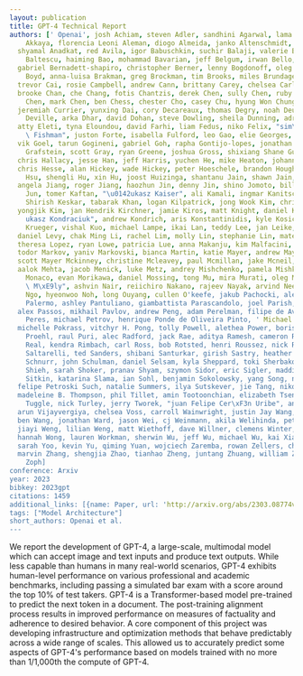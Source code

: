 ```yaml
---
layout: publication
title: GPT-4 Technical Report
authors: [' Openai', josh Achiam, steven Adler, sandhini Agarwal, lama Ahmad, ilge
    Akkaya, florencia Leoni Aleman, diogo Almeida, janko Altenschmidt, sam Altman,
  shyamal Anadkat, red Avila, igor Babuschkin, suchir Balaji, valerie Balcom, paul
    Baltescu, haiming Bao, mohammad Bavarian, jeff Belgum, irwan Bello, jake Berdine,
  gabriel Bernadett-shapiro, christopher Berner, lenny Bogdonoff, oleg Boiko, madelaine
    Boyd, anna-luisa Brakman, greg Brockman, tim Brooks, miles Brundage, kevin Button,
  trevor Cai, rosie Campbell, andrew Cann, brittany Carey, chelsea Carlson, rory Carmichael,
  brooke Chan, che Chang, fotis Chantzis, derek Chen, sully Chen, ruby Chen, jason
    Chen, mark Chen, ben Chess, chester Cho, casey Chu, hyung Won Chung, dave Cummings,
  jeremiah Currier, yunxing Dai, cory Decareaux, thomas Degry, noah Deutsch, damien
    Deville, arka Dhar, david Dohan, steve Dowling, sheila Dunning, adrien Ecoffet,
  atty Eleti, tyna Eloundou, david Farhi, liam Fedus, niko Felix, "sim\xF3n Posada\
    \ Fishman", juston Forte, isabella Fulford, leo Gao, elie Georges, christian Gibson,
  vik Goel, tarun Gogineni, gabriel Goh, rapha Gontijo-lopes, jonathan Gordon, morgan
    Grafstein, scott Gray, ryan Greene, joshua Gross, shixiang Shane Gu, yufei Guo,
  chris Hallacy, jesse Han, jeff Harris, yuchen He, mike Heaton, johannes Heidecke,
  chris Hesse, alan Hickey, wade Hickey, peter Hoeschele, brandon Houghton, kenny
    Hsu, shengli Hu, xin Hu, joost Huizinga, shantanu Jain, shawn Jain, joanne Jang,
  angela Jiang, roger Jiang, haozhun Jin, denny Jin, shino Jomoto, billie Jonn, heewoo
    Jun, tomer Kaftan, "\u0142ukasz Kaiser", ali Kamali, ingmar Kanitscheider, nitish
    Shirish Keskar, tabarak Khan, logan Kilpatrick, jong Wook Kim, christina Kim,
  yongjik Kim, jan Hendrik Kirchner, jamie Kiros, matt Knight, daniel Kokotajlo, "\u0142\
    ukasz Kondraciuk", andrew Kondrich, aris Konstantinidis, kyle Kosic, gretchen
    Krueger, vishal Kuo, michael Lampe, ikai Lan, teddy Lee, jan Leike, jade Leung,
  daniel Levy, chak Ming Li, rachel Lim, molly Lin, stephanie Lin, mateusz Litwin,
  theresa Lopez, ryan Lowe, patricia Lue, anna Makanju, kim Malfacini, sam Manning,
  todor Markov, yaniv Markovski, bianca Martin, katie Mayer, andrew Mayne, bob Mcgrew,
  scott Mayer Mckinney, christine Mcleavey, paul Mcmillan, jake Mcneil, david Medina,
  aalok Mehta, jacob Menick, luke Metz, andrey Mishchenko, pamela Mishkin, vinnie
    Monaco, evan Morikawa, daniel Mossing, tong Mu, mira Murati, oleg Murk, "david\
    \ M\xE9ly", ashvin Nair, reiichiro Nakano, rajeev Nayak, arvind Neelakantan, richard
    Ngo, hyeonwoo Noh, long Ouyang, cullen O'keefe, jakub Pachocki, alex Paino, joe
    Palermo, ashley Pantuliano, giambattista Parascandolo, joel Parish, emy Parparita,
  alex Passos, mikhail Pavlov, andrew Peng, adam Perelman, filipe de Avila Belbute
    Peres, michael Petrov, henrique Ponde de Oliveira Pinto, ' Michael', ' Pokorny',
  michelle Pokrass, vitchyr H. Pong, tolly Powell, alethea Power, boris Power, elizabeth
    Proehl, raul Puri, alec Radford, jack Rae, aditya Ramesh, cameron Raymond, francis
    Real, kendra Rimbach, carl Ross, bob Rotsted, henri Roussez, nick Ryder, mario
    Saltarelli, ted Sanders, shibani Santurkar, girish Sastry, heather Schmidt, david
    Schnurr, john Schulman, daniel Selsam, kyla Sheppard, toki Sherbakov, jessica
    Shieh, sarah Shoker, pranav Shyam, szymon Sidor, eric Sigler, maddie Simens, jordan
    Sitkin, katarina Slama, ian Sohl, benjamin Sokolowsky, yang Song, natalie Staudacher,
  felipe Petroski Such, natalie Summers, ilya Sutskever, jie Tang, nikolas Tezak,
  madeleine B. Thompson, phil Tillet, amin Tootoonchian, elizabeth Tseng, preston
    Tuggle, nick Turley, jerry Tworek, "juan Felipe Cer\xF3n Uribe", andrea Vallone,
  arun Vijayvergiya, chelsea Voss, carroll Wainwright, justin Jay Wang, alvin Wang,
  ben Wang, jonathan Ward, jason Wei, cj Weinmann, akila Welihinda, peter Welinder,
  jiayi Weng, lilian Weng, matt Wiethoff, dave Willner, clemens Winter, samuel Wolrich,
  hannah Wong, lauren Workman, sherwin Wu, jeff Wu, michael Wu, kai Xiao, tao Xu,
  sarah Yoo, kevin Yu, qiming Yuan, wojciech Zaremba, rowan Zellers, chong Zhang,
  marvin Zhang, shengjia Zhao, tianhao Zheng, juntang Zhuang, william Zhuk, barret
    Zoph]
conference: Arxiv
year: 2023
bibkey: 2023gpt
citations: 1459
additional_links: [{name: Paper, url: 'http://arxiv.org/abs/2303.08774v6'}]
tags: ["Model Architecture"]
short_authors: Openai et al.
---
```

We report the development of GPT-4, a large-scale, multimodal model which can
accept image and text inputs and produce text outputs. While less capable than
humans in many real-world scenarios, GPT-4 exhibits human-level performance on
various professional and academic benchmarks, including passing a simulated bar
exam with a score around the top 10% of test takers. GPT-4 is a
Transformer-based model pre-trained to predict the next token in a document.
The post-training alignment process results in improved performance on measures
of factuality and adherence to desired behavior. A core component of this
project was developing infrastructure and optimization methods that behave
predictably across a wide range of scales. This allowed us to accurately
predict some aspects of GPT-4's performance based on models trained with no
more than 1/1,000th the compute of GPT-4.